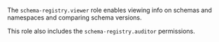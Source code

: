 The `schema-registry.viewer` role enables viewing info on schemas and namespaces and comparing schema versions.

This role also includes the `schema-registry.auditor` permissions.